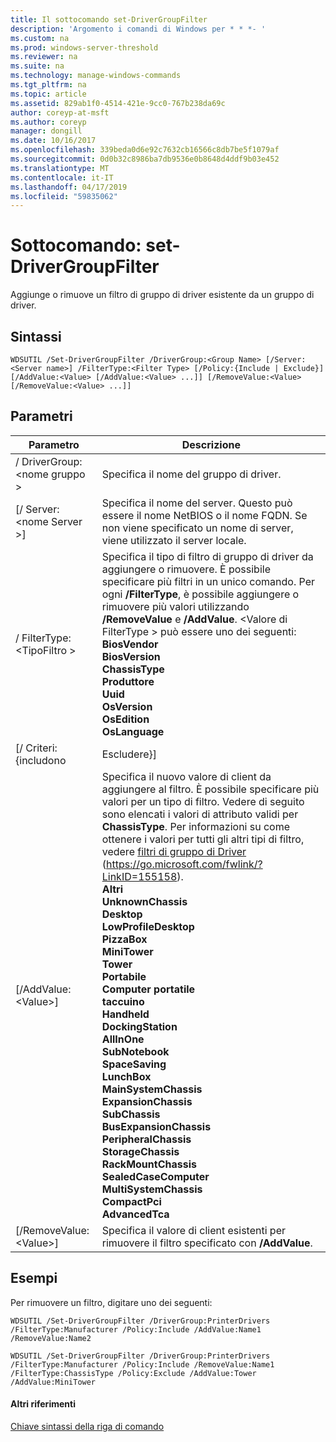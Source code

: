 ```yaml
---
title: Il sottocomando set-DriverGroupFilter
description: 'Argomento i comandi di Windows per * * *- '
ms.custom: na
ms.prod: windows-server-threshold
ms.reviewer: na
ms.suite: na
ms.technology: manage-windows-commands
ms.tgt_pltfrm: na
ms.topic: article
ms.assetid: 829ab1f0-4514-421e-9cc0-767b238da69c
author: coreyp-at-msft
ms.author: coreyp
manager: dongill
ms.date: 10/16/2017
ms.openlocfilehash: 339beda0d6e92c7632cb16566c8db7be5f1079af
ms.sourcegitcommit: 0d0b32c8986ba7db9536e0b8648d4ddf9b03e452
ms.translationtype: MT
ms.contentlocale: it-IT
ms.lasthandoff: 04/17/2019
ms.locfileid: "59835062"
---
```

# <a name="subcommand-set-drivergroupfilter"></a>Sottocomando: set-DriverGroupFilter



Aggiunge o rimuove un filtro di gruppo di driver esistente da un gruppo di driver.

## <a name="syntax"></a>Sintassi

```
WDSUTIL /Set-DriverGroupFilter /DriverGroup:<Group Name> [/Server:<Server name>] /FilterType:<Filter Type> [/Policy:{Include | Exclude}] [/AddValue:<Value> [/AddValue:<Value> ...]] [/RemoveValue:<Value> [/RemoveValue:<Value> ...]]
```

## <a name="parameters"></a>Parametri

|Parametro|Descrizione|
|---------|-----------|
|/ DriverGroup:\<nome gruppo >|Specifica il nome del gruppo di driver.|
|[/ Server:\<nome Server >]|Specifica il nome del server. Questo può essere il nome NetBIOS o il nome FQDN. Se non viene specificato un nome di server, viene utilizzato il server locale.|
|/ FilterType:\<TipoFiltro >|Specifica il tipo di filtro di gruppo di driver da aggiungere o rimuovere. È possibile specificare più filtri in un unico comando. Per ogni **/FilterType**, è possibile aggiungere o rimuovere più valori utilizzando **/RemoveValue** e **/AddValue**. \<Valore di FilterType > può essere uno dei seguenti:</br>**BiosVendor**</br>**BiosVersion**</br>**ChassisType**</br>**Produttore**</br>**Uuid**</br>**OsVersion**</br>**OsEdition**</br>**OsLanguage**|
|[/ Criteri: {includono | Escludere}]|Specifica il nuovo criterio da impostare per il filtro. Se **/Policy** è impostato su **Include**, i computer client che corrispondono al filtro sono autorizzati a installare i driver di questo gruppo. Se **/Policy** è impostato su **escludere**, quindi i computer client che soddisfano il filtro non sono autorizzati a installare i driver di questo gruppo.|
|[/AddValue:\<Value>]|Specifica il nuovo valore di client da aggiungere al filtro. È possibile specificare più valori per un tipo di filtro. Vedere di seguito sono elencati i valori di attributo validi per **ChassisType**. Per informazioni su come ottenere i valori per tutti gli altri tipi di filtro, vedere [filtri di gruppo di Driver](https://go.microsoft.com/fwlink/?LinkID=155158) (https://go.microsoft.com/fwlink/?LinkID=155158).</br>**Altri**</br>**UnknownChassis**</br>**Desktop**</br>**LowProfileDesktop**</br>**PizzaBox**</br>**MiniTower**</br>**Tower**</br>**Portabile**</br>**Computer portatile**</br>**taccuino**</br>**Handheld**</br>**DockingStation**</br>**AllInOne**</br>**SubNotebook**</br>**SpaceSaving**</br>**LunchBox**</br>**MainSystemChassis**</br>**ExpansionChassis**</br>**SubChassis**</br>**BusExpansionChassis**</br>**PeripheralChassis**</br>**StorageChassis**</br>**RackMountChassis**</br>**SealedCaseComputer**</br>**MultiSystemChassis**</br>**CompactPci**</br>**AdvancedTca**|
|[/RemoveValue:\<Value>]|Specifica il valore di client esistenti per rimuovere il filtro specificato con **/AddValue**.|

## <a name="BKMK_examples"></a>Esempi

Per rimuovere un filtro, digitare uno dei seguenti:
```
WDSUTIL /Set-DriverGroupFilter /DriverGroup:PrinterDrivers /FilterType:Manufacturer /Policy:Include /AddValue:Name1 /RemoveValue:Name2
```
```
WDSUTIL /Set-DriverGroupFilter /DriverGroup:PrinterDrivers /FilterType:Manufacturer /Policy:Include /RemoveValue:Name1 /FilterType:ChassisType /Policy:Exclude /AddValue:Tower /AddValue:MiniTower
```

#### <a name="additional-references"></a>Altri riferimenti

[Chiave sintassi della riga di comando](command-line-syntax-key.md)
